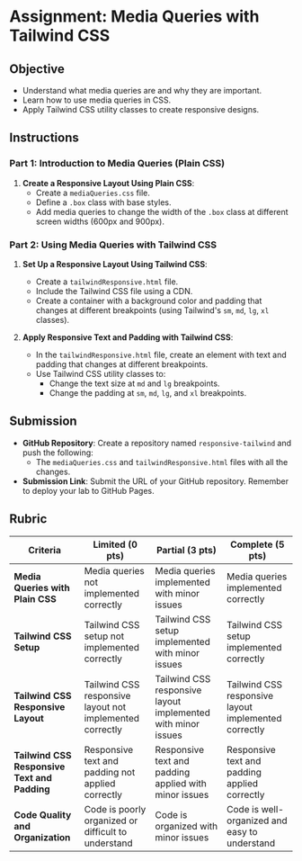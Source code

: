 # Assignment: Media Queries with Tailwind CSS

## Objective

- Understand what media queries are and why they are important.
- Learn how to use media queries in CSS.
- Apply Tailwind CSS utility classes to create responsive designs.

## Instructions

### Part 1: Introduction to Media Queries (Plain CSS)

1. **Create a Responsive Layout Using Plain CSS**:
   - Create a `mediaQueries.css` file.
   - Define a `.box` class with base styles.
   - Add media queries to change the width of the `.box` class at different screen widths (600px and 900px).

### Part 2: Using Media Queries with Tailwind CSS

1. **Set Up a Responsive Layout Using Tailwind CSS**:

   - Create a `tailwindResponsive.html` file.
   - Include the Tailwind CSS file using a CDN.
   - Create a container with a background color and padding that changes at different breakpoints (using Tailwind's `sm`, `md`, `lg`, `xl` classes).

2. **Apply Responsive Text and Padding with Tailwind CSS**:
   - In the `tailwindResponsive.html` file, create an element with text and padding that changes at different breakpoints.
   - Use Tailwind CSS utility classes to:
     - Change the text size at `md` and `lg` breakpoints.
     - Change the padding at `sm`, `md`, `lg`, and `xl` breakpoints.

## Submission

- **GitHub Repository**: Create a repository named `responsive-tailwind` and push the following:
  - The `mediaQueries.css` and `tailwindResponsive.html` files with all the changes.
- **Submission Link**: Submit the URL of your GitHub repository. Remember to deploy your lab to GitHub Pages.

## Rubric

| Criteria                                     | Limited (0 pts)                                          | Partial (3 pts)                                              | Complete (5 pts)                                     |
| -------------------------------------------- | -------------------------------------------------------- | ------------------------------------------------------------ | ---------------------------------------------------- |
| **Media Queries with Plain CSS**             | Media queries not implemented correctly                  | Media queries implemented with minor issues                  | Media queries implemented correctly                  |
| **Tailwind CSS Setup**                       | Tailwind CSS setup not implemented correctly             | Tailwind CSS setup implemented with minor issues             | Tailwind CSS setup implemented correctly             |
| **Tailwind CSS Responsive Layout**           | Tailwind CSS responsive layout not implemented correctly | Tailwind CSS responsive layout implemented with minor issues | Tailwind CSS responsive layout implemented correctly |
| **Tailwind CSS Responsive Text and Padding** | Responsive text and padding not applied correctly        | Responsive text and padding applied with minor issues        | Responsive text and padding applied correctly        |
| **Code Quality and Organization**            | Code is poorly organized or difficult to understand      | Code is organized with minor issues                          | Code is well-organized and easy to understand        |
